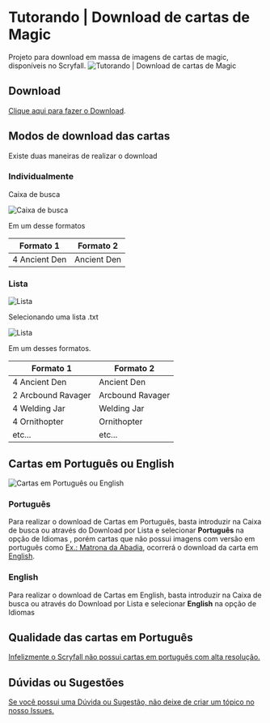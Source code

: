 # Tutorando | Download de cartas de Magic

 Projeto para download em massa de imagens de cartas de magic, disponíveis no Scryfall.
![Tutorando | Download de cartas de Magic](https://i.imgur.com/ndeXS2i.png)

## Download

[Clique aqui para fazer o Download](https://github.com/immlima/Tutorando/releases/download/1.1.0/Tutorando.v1.1.0.zip "Clique aqui para fazer o Download").

## Modos de download das cartas

Existe duas maneiras de realizar o download

### Individualmente

Caixa de busca

![Caixa de busca](https://i.imgur.com/zfGYs7A.png)

Em um desse formatos

Formato 1  | Formato 2
------------- | -------------
4 Ancient Den  | Ancient Den

### Lista

![Lista](https://i.imgur.com/SdhlfVE.png)

Selecionando uma lista .txt

![Lista](https://i.imgur.com/6O2szyc.png)

Em um desses formatos.

Formato 1  | Formato 2
------------- | -------------
4 Ancient Den  | Ancient Den
2 Arcbound Ravager | Arcbound Ravager
4 Welding Jar | Welding Jar
4 Ornithopter | Ornithopter
etc... | etc...

## Cartas em Português ou English

![Cartas em Português ou English](https://i.imgur.com/5AYfZ4U.png)

### Português

 Para realizar o download de Cartas em Português, basta introduzir na Caixa de busca ou através do Download por Lista e selecionar **Português** na opção de Idiomas , porém cartas que não possui imagens com versão em português como [Ex.: Matrona da Abadia](https://scryfall.com/card/hml/2a/pt/matrona-da-abadia), ocorrerá o download da carta em [English](https://scryfall.com/card/hml/2a/abbey-matron).

### English

 Para realizar o download de Cartas em English, basta introduzir na Caixa de busca ou através do Download por Lista e selecionar **English** na opção de Idiomas

## Qualidade das cartas em Português

[Infelizmente o Scryfall não possui cartas em português com alta resolução.](https://scryfall.com/search?q=is%3Ahires+lang%3Apt)

## Dúvidas ou Sugestões

[Se você possui uma Dúvida ou Sugestão, não deixe de criar um tópico no nosso Issues.](https://github.com/immlima/Tutorando/issues)
